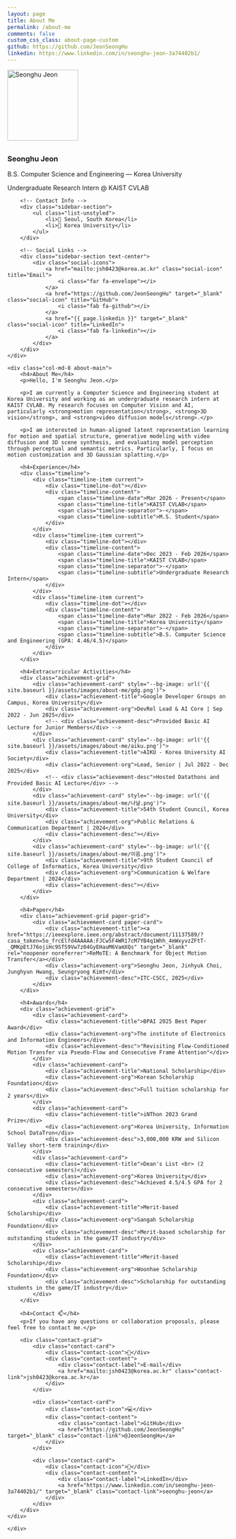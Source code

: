 ```yaml
---
layout: page
title: About Me
permalink: /about-me
comments: false
custom_css_class: about-page-custom
github: https://github.com/JeonSeongHu
linkedin: https://www.linkedin.com/in/seonghu-jeon-3a74402b1/
---
```


<div class="about-content-wrapper">
<div class="container">
<div class="row">
	<div class="col-md-4 profile-left">
		<!-- Profile Header -->
		<div class="sidebar-section text-center">
			<img src="{{ site.baseurl }}/assets/images/seonghu_jeungsa.png" alt="Seonghu Jeon" class="img-fluid rounded-circle" style="width: 160px; height: 160px; object-fit: contain; margin-bottom: 0.5rem;">
			<h3 class="mb-1">Seonghu Jeon</h3>
			<p class="text-muted">B.S. Computer Science and Engineering — Korea University</p>
			<p class="text-muted">Undergraduate Research Intern @ KAIST CVLAB</p>
		</div>
		
		<!-- Contact Info -->
		<div class="sidebar-section">
			<ul class="list-unstyled">
				<li>📍 Seoul, South Korea</li>
				<li>🏫 Korea University</li>
			</ul>
		</div>
		
		<!-- Social Links -->
		<div class="sidebar-section text-center">
			<div class="social-icons">
				<a href="mailto:jsh0423@korea.ac.kr" class="social-icon" title="Email">
					<i class="far fa-envelope"></i>
				</a>
				<a href="https://github.com/JeonSeongHu" target="_blank" class="social-icon" title="GitHub">
					<i class="fab fa-github"></i>
				</a>
				<a href="{{ page.linkedin }}" target="_blank" class="social-icon" title="LinkedIn">
					<i class="fab fa-linkedin"></i>
				</a>
			</div>
		</div>
	</div>

	<div class="col-md-8 about-main">
		<h4>About Me</h4>
		<p>Hello, I'm Seonghu Jeon.</p>

		<p>I am currently a Computer Science and Engineering student at Korea University and working as an undergraduate research intern at KAIST CVLAB. My research focuses on Computer Vision and AI, particularly <strong>motion representation</strong>, <strong>3D vision</strong>, and <strong>video diffusion models</strong>.</p>

		<p>I am interested in human-aligned latent representation learning for motion and spatial structure, generative modeling with video diffusion and 3D scene synthesis, and evaluating model perception through perceptual and semantic metrics. Particularly, I focus on motion customization and 3D Gaussian splatting.</p>

		<h4>Experience</h4>
		<div class="timeline">
		    <div class="timeline-item current">
		        <div class="timeline-dot"></div>
		        <div class="timeline-content">
		            <span class="timeline-date">Mar 2026 - Present</span>
		            <span class="timeline-title">KAIST CVLAB</span>
		            <span class="timeline-separator">·</span>
		            <span class="timeline-subtitle">M.S. Student</span>
		        </div>
		    </div>
		    <div class="timeline-item current">
		        <div class="timeline-dot"></div>
		        <div class="timeline-content">
		            <span class="timeline-date">Dec 2023 - Feb 2026</span>
		            <span class="timeline-title">KAIST CVLAB</span>
		            <span class="timeline-separator">·</span>
		            <span class="timeline-subtitle">Undergraduate Research Intern</span>
		        </div>
		    </div>
		    <div class="timeline-item current">
		        <div class="timeline-dot"></div>
		        <div class="timeline-content">
		            <span class="timeline-date">Mar 2022 - Feb 2026</span>
		            <span class="timeline-title">Korea University</span>
		            <span class="timeline-separator">·</span>
		            <span class="timeline-subtitle">B.S. Computer Science and Engineering (GPA: 4.46/4.5)</span>
		        </div>
		    </div>
		</div>

		<h4>Extracurricular Activities</h4>
		<div class="achievement-grid">
		    <div class="achievement-card" style="--bg-image: url('{{ site.baseurl }}/assets/images/about-me/gdg.png')">
		        <div class="achievement-title">Google Developer Groups on Campus, Korea University</div>
		        <div class="achievement-org">DevRel Lead & AI Core | Sep 2022 - Jun 2025</div>
		        <!-- <div class="achievement-desc">Provided Basic AI Lecture for Junior Members</div> -->
		    </div>
		    <div class="achievement-card" style="--bg-image: url('{{ site.baseurl }}/assets/images/about-me/aiku.png')">
		        <div class="achievement-title">AIKU - Korea University AI Society</div>
		        <div class="achievement-org">Lead, Senior | Jul 2022 - Dec 2025</div>
		        <!-- <div class="achievement-desc">Hosted Datathons and Provided Basic AI Lecture</div> -->
		    </div>
		    <div class="achievement-card" style="--bg-image: url('{{ site.baseurl }}/assets/images/about-me/나날.png')">
		        <div class="achievement-title">54th Student Council, Korea University</div>
		        <div class="achievement-org">Public Relations & Communication Department | 2024</div>
		        <div class="achievement-desc"></div>
		    </div>
		    <div class="achievement-card" style="--bg-image: url('{{ site.baseurl }}/assets/images/about-me/이음.png')">
		        <div class="achievement-title">9th Student Council of College of Informatics, Korea University</div>
		        <div class="achievement-org">Communication & Welfare Department | 2024</div>
		        <div class="achievement-desc"></div>
		    </div>
		</div>

		<h4>Paper</h4>
		<div class="achievement-grid paper-grid">
		    <div class="achievement-card paper-card">
		        <div class="achievement-title"><a href="https://ieeexplore.ieee.org/abstract/document/11137589/?casa_token=5o_frcElfd4AAAAA:FJCw5F4WR17cM7YB4q1Whh_4mWxyvzZFtT-_QMKpEtJ76ojiHc9SfS9Vw7z04GyEHauM6VamXQs" target="_blank" rel="noopener noreferrer">ReMoTE: A Benchmark for Object Motion Transfer</a></div>
		        <div class="achievement-org">Seonghu Jeon, Jinhyuk Choi, Junghyun Hwang, Seungryong Kim†</div>
		        <div class="achievement-desc">ITC-CSCC, 2025</div>
		    </div>
		</div>

		<h4>Awards</h4>
		<div class="achievement-grid">
		    <div class="achievement-card">
		        <div class="achievement-title">BPAI 2025 Best Paper Award</div>
		        <div class="achievement-org">The institute of Electronics and Information Engineers</div>
		        <div class="achievement-desc">"Revisiting Flow-Conditioned Motion Transfer via Pseudo-Flow and Consecutive Frame Attention"</div>
		    </div>
		    <div class="achievement-card">
		        <div class="achievement-title">National Scholarship</div>
		        <div class="achievement-org">Korean Scholarship Foundation</div>
		        <div class="achievement-desc">Full tuition scholarship for 2 years</div>
		    </div>
		    <div class="achievement-card">
		        <div class="achievement-title">iNThon 2023 Grand Prize</div>
		        <div class="achievement-org">Korea University, Information School DataTron</div>
		        <div class="achievement-desc">3,000,000 KRW and Silicon Valley short-term training</div>
		    </div>
		    <div class="achievement-card">
		        <div class="achievement-title">Dean's List <br> (2 consecutive semesters)</div>
		        <div class="achievement-org">Korea University</div>
		        <div class="achievement-desc">Achieved 4.5/4.5 GPA for 2 consecutive semesters</div>
		    </div>
		    <div class="achievement-card">
		        <div class="achievement-title">Merit-based Scholarship</div>
		        <div class="achievement-org">Sangah Scholarship Foundation</div>
		        <div class="achievement-desc">Merit-based scholarship for outstanding students in the game/IT industry</div>
		    </div>
		    <div class="achievement-card">
		        <div class="achievement-title">Merit-based Scholarship</div>
		        <div class="achievement-org">Woonhae Scholarship Foundation</div>
		        <div class="achievement-desc">Scholarship for outstanding students in the game/IT industry</div>
		    </div>
		</div>

		<h4>Contact 📫</h4>
		<p>If you have any questions or collaboration proposals, please feel free to contact me.</p>

		<div class="contact-grid">
		    <div class="contact-card">
		        <div class="contact-icon">📧</div>
		        <div class="contact-content">
		            <div class="contact-label">E-mail</div>
		            <a href="mailto:jsh0423@korea.ac.kr" class="contact-link">jsh0423@korea.ac.kr</a>
		        </div>
		    </div>
		    
		    <div class="contact-card">
		        <div class="contact-icon">💻</div>
		        <div class="contact-content">
		            <div class="contact-label">GitHub</div>
		            <a href="https://github.com/JeonSeongHu" target="_blank" class="contact-link">@JeonSeongHu</a>
		        </div>
		    </div>
		    
		    <div class="contact-card">
		        <div class="contact-icon">💼</div>
		        <div class="contact-content">
		            <div class="contact-label">LinkedIn</div>
		            <a href="https://www.linkedin.com/in/seonghu-jeon-3a74402b1/" target="_blank" class="contact-link">seonghu-jeon</a>
		        </div>
		    </div>
		</div>
	</div>

    </div>
</div>
</div> <!-- Close about-content-wrapper -->
